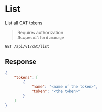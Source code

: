 # List
List all CAT tokens

>Requires authorization  
>Scope: `wilford.manage`

`GET /api/v1/cat/list`

## Response
```json
{
    "tokens": [
        {
            "name": "<name of the token>",
            "token": "<the token>"
        }
    ]
}
```
